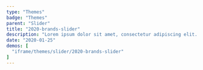 ```yaml
---
type: "Themes"
badge: "Themes"
parent: "Slider"
title: "2020-brands-slider"
description: "Lorem ipsum dolor sit amet, consectetur adipiscing elit. Nunc tempus laoreet leo sit amet iaculis."
date: "2020-01-25"
demos: [
  "iframe/themes/slider/2020-brands-slider"
]
---
```


